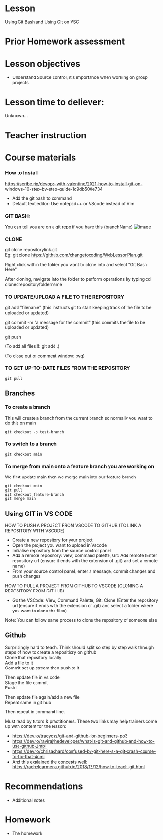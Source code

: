 # Lesson
Using Git Bash and Using Git on VSC
# Prior Homework assessment

# Lesson objectives
- Understand Source control, it's importance when working on group projects


# Lesson time to deliever:
Unknown...

# Teacher instruction 


# Course materials
### How to install
https://scribe.rip/devops-with-valentine/2021-how-to-install-git-on-windows-10-step-by-step-guide-1c9db500e734
- Add the git bash to command
- Default text editor: Use notepad++ or VScode instead of Vim

### GIT BASH:
You can tell you are on a git repo if you have this (branchName)
![image](https://user-images.githubusercontent.com/63453969/182826022-44ba6675-7934-49a7-b545-8a6316a3770c.png)

### CLONE
git clone repositorylink.git  
Eg: git clone https://github.com/changetocoding/WebLessonPlan.git

Right click within the folder you want to clone into and select "Git Bash Here"

After cloning, navigate into the folder to perform operations by typing cd clonedrepositoryfoldername

### TO UPDATE/UPLOAD A FILE TO THE REPOSITORY

git add "filename" (this instructs git to start keeping track of the file to be uploaded or updated)

git commit -m "a message for the commit" (this commits the file to be uploaded or updated)

git push


(To add all files!!!: git add .)

(To close out of comment window: :wq)


### TO GET UP-TO-DATE FILES FROM THE REPOSITORY
```
git pull
```

## Branches
### To create a branch
This will create a branch from the current branch so normally you want to do this on main
```
git checkout -b test-branch
```
### To switch to a branch
```
git checkout main
```
### To merge from main onto a feature branch you are working on
We first update main then we merge main into our feature branch
```
git checkout main
git pull
git checkout feature-branch
git merge main
```

## Using GIT in VS CODE

HOW TO PUSH A PROJECT FROM VSCODE TO GITHUB (TO LINK A REPOSITORY WITH VSCODE)
- Create a new repository for your project
- Open the project you want to upload in Vscode
- Initialise repository from the source control panel
- Add a remote repository: view, command palette, Git: Add remote (Enter repository url (ensure it ends with the extension of .git) and set a remote name)
- From your source control panel, enter a message, commit changes and push changes


HOW TO PULL A PROJECT FROM GITHUB TO VSCODE (CLONING A REPOSITORY FROM GITHUB)
- Go the VSCode: View, Command Palette, Git: Clone (Enter the repository url (ensure it ends with the extension of .git) and select a folder where you want to clone the files)

Note: You can follow same process to clone the repository of someone else

## Github
Surprisingly hard to teach.
Think should split so step by step walk through steps of how to create a repositiory on github  
Clone that repository locally  
Add a file to it  
Commit set up stream then push to it  

Then update file in vs code  
Stage the file commit  
Push it

Then update file again/add a new file  
Repeat same in git hub  

Then repeat in command line.

Must read by tutors & practitioners. These two links may help trainers come up with content for the lesson:
- https://dev.to/tracycss/git-and-github-for-beginners-po3  
- https://dev.to/ravirajthedeveloper/what-is-git-and-github-and-how-to-use-github-2mb1  
- https://dev.to/chrisachard/confused-by-git-here-s-a-git-crash-course-to-fix-that-4cmi  
- And this explained the concepts well: https://rachelcarmena.github.io/2018/12/12/how-to-teach-git.html  

# Recommendations
- Additional notes


# Homework
- The homework

